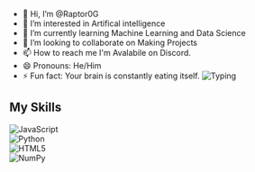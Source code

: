 - 👋 Hi, I’m @Raptor0G
- 👀 I’m interested in Artifical intelligence
- 🌱 I’m currently learning Machine Learning and Data Science
- 💞️ I’m looking to collaborate on Making Projects 
- 📫 How to reach me I'm Avalabile on Discord.
- 😄 Pronouns: He/Him
- ⚡ Fun fact: Your brain is constantly eating itself.
![Typing](https://readme-typing-svg.herokuapp.com?size=18&color=F70000&lines=Full+Stack+Developer;AI+Automation+Specialist;Discord+Bot+Developer)


<!---
Raptor0G/Raptor0G is a ✨ special ✨ repository because its `README.md` (this file) appears on your GitHub profile.
You can click the Preview link to take a look at your changes.
--->
## My Skills  

![JavaScript](https://img.shields.io/badge/JavaScript-F7DF1E?style=for-the-badge&logo=javascript&logoColor=black)  
![Python](https://img.shields.io/badge/Python-3776AB?style=for-the-badge&logo=python&logoColor=white)  
![HTML5](https://img.shields.io/badge/HTML5-E34F26?style=for-the-badge&logo=html5&logoColor=white)  
![NumPy](https://img.shields.io/badge/NumPy-013243?style=for-the-badge&logo=numpy&logoColor=white)

